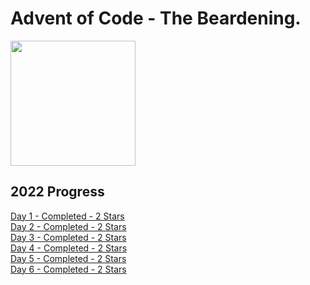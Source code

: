 # Advent of Code - The Beardening.
<img src=https://cdn.thenewstack.io/media/2021/12/521cd034-advent-of-code-2021-1024x576.jpg height=200></img>

## 2022 Progress
[Day 1 - Completed - 2 Stars](https://github.com/BeardyMike/Advent-of-Code/blob/main/2022/Day%201) <br>
[Day 2 - Completed - 2 Stars](https://github.com/BeardyMike/Advent-of-Code/tree/main/2022/Day%202) <br>
[Day 3 - Completed - 2 Stars](https://github.com/BeardyMike/Advent-of-Code/tree/main/2022/Day%203) <br>
[Day 4 - Completed - 2 Stars](https://github.com/BeardyMike/Advent-of-Code/tree/main/2022/Day%204) <br>
[Day 5 - Completed - 2 Stars](https://github.com/BeardyMike/Advent-of-Code/tree/main/2022/Day%205) <br>
[Day 6 - Completed - 2 Stars](https://github.com/BeardyMike/Advent-of-Code/tree/main/2022/Day%206) <br>
